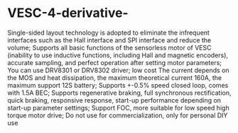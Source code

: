 # VESC-4-derivative-
Single-sided layout technology is adopted to eliminate the infrequent interfaces such as the Hall interface and SPI interface and reduce the volume;
Supports all basic functions of the sensorless motor of VESC (inability to use inductive functions, including Hall and magnetic encoders), accurate sampling, and perfect operation after setting motor parameters;
You can use DRV8301 or DRV8302 driver;
low cost
The current depends on the MOS and heat dissipation, the maximum theoretical current 160A, the maximum support 12S battery;
Supports +-0.5% speed closed loop, comes with 1.5A BEC;
Supports regenerative braking, full synchronous rectification, quick braking, responsive response, start-up performance depending on start-up parameter settings;
Support FOC, more suitable for low speed high torque motor drive;
Do not use for commercialization, only for personal DIY use
